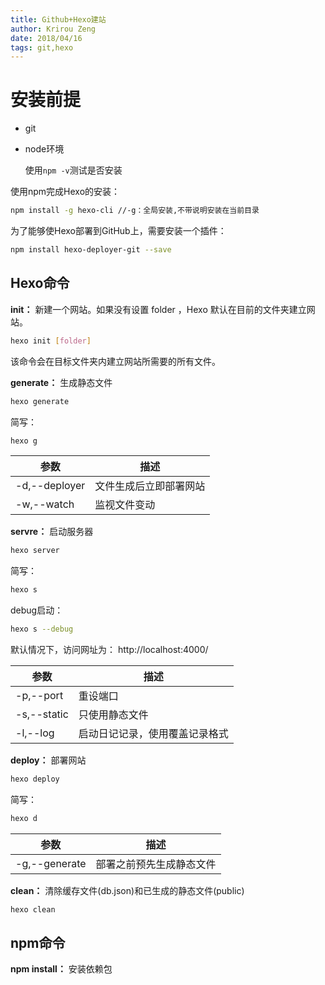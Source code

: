 ```yaml
---
title: Github+Hexo建站
author: Krirou Zeng
date: 2018/04/16
tags: git,hexo
---
```


# 安装前提

- git

- node环境
  
  使用`npm -v`测试是否安装

使用npm完成Hexo的安装：
```sh
npm install -g hexo-cli //-g：全局安装,不带说明安装在当前目录
```

为了能够使Hexo部署到GitHub上，需要安装一个插件：
```sh
npm install hexo-deployer-git --save
```

## Hexo命令

**init：** 新建一个网站。如果没有设置 folder ，Hexo 默认在目前的文件夹建立网站。

```sh
hexo init [folder]
```

该命令会在目标文件夹内建立网站所需要的所有文件。

**generate：** 生成静态文件

```sh
hexo generate
```

简写：

```sh
hexo g
```

参数 | 描述
--- | --- |
-d,--deployer |  文件生成后立即部署网站
-w,--watch | 监视文件变动

**servre：** 启动服务器

```sh
hexo server
```

简写：

```sh
hexo s
```

debug启动：

```sh
hexo s --debug
```

默认情况下，访问网址为： http://localhost:4000/

参数 | 描述
--- | --- |
-p,--port | 重设端口
-s,--static | 只使用静态文件
-l,--log | 启动日记记录，使用覆盖记录格式

**deploy：** 部署网站

```sh
hexo deploy
```

简写：

```sh
hexo d
```

参数 | 描述
--- | --- |
-g,--generate | 部署之前预先生成静态文件

**clean：** 清除缓存文件(db.json)和已生成的静态文件(public)

```sh
hexo clean
```

## npm命令

**npm install：** 安装依赖包

